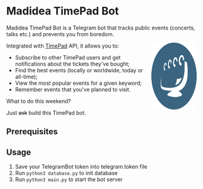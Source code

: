 # Madidea TimePad Bot

Madidea TimePad Bot is a Telegram bot that tracks public events (concerts, talks etc.) and prevents you from boredom.

<img align="right" width="120" height="178" alt="Size Limit logo" src="https://github.com/timepad/logo/blob/master/svg/mini-logo-timepad-with-background-2.svg">
     
Integrated with [TimePad](https://welcome.timepad.ru/) API, it allows you to:

* Subscribe to other TimePad users and get notifications about the tickets they've bought;
* Find the best events (locally or worldwide, today or all-time);
* View the most popular events for a given keyword;
* Remember events that you've planned to visit.

What to do this weekend?

Just ~~ask~~ build this TimePad bot.

## Prerequisites

## Usage 

1. Save your TelegramBot token into telegram.token file
2. Run ```python3 database.py``` to init database
3. Run ```python3 main.py``` to start the bot server
